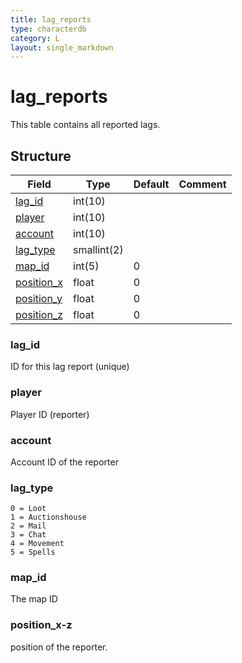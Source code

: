```yaml
---
title: lag_reports
type: characterdb
category: L
layout: single_markdown
---
```


# lag_reports
This table contains all reported lags.

## Structure

Field                       | Type        | Default | Comment
--------------------------- | ----------- | ------- | -------
[lag_id](#lag_id)           | int(10)     |         |        
[player](#player)           | int(10)     |         |        
[account](#account)         | int(10)     |         |        
[lag_type](#lag_type)       | smallint(2) |         |        
[map_id](#map_id)           | int(5)      | 0       |        
[position_x](#position_x-z) | float       | 0       |        
[position_y](#position_x-z) | float       | 0       |        
[position_z](#position_x-z) | float       | 0       |        

### lag_id

ID for this lag report (unique)

### player

Player ID (reporter)

### account

Account ID of the reporter

### lag_type

    0 = Loot
    1 = Auctionshouse
    2 = Mail
    3 = Chat
    4 = Movement
    5 = Spells

### map_id

The map ID

### position_x-z

position of the reporter.